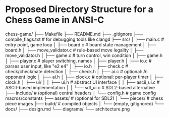 # Proposed Directory Structure for a Chess Game in ANSI-C

chess-game/
├── Makefile
├── README.md
├── .gitignore
├── compile_flags.txt                # for debugging tools like clangd
├── src/
│   ├── main.c                       # entry point, game loop
│   ├── board.c                      # board state management
│   ├── board.h
│   ├── move_validator.c            # rule-based move legality
│   ├── move_validator.h
│   ├── game.c                       # turn control, win condition
│   ├── game.h
│   ├── player.c                     # player switching, names
│   ├── player.h
│   ├── io.c                         # parses user input, like "e2 e4"
│   ├── io.h
│   ├── check.c                      # check/checkmate detection
│   ├── check.h
│   ├── ai.c                         # optional: AI opponent logic
│   ├── ai.h
│   ├── clock.c                      # optional: per-player timer
│   ├── clock.h
│   ├── ui/
│   │   ├── ui.h                     # abstract UI interface
│   │   ├── ascii_ui.c               # ASCII-based implementation
│   │   └── sdl_ui.c                 # SDL2-based alternative
├── include/                         # (optional) central headers
│   └── config.h                     # game config macros/constants
├── assets/                          # (optional for SDL2)
│   └── pieces/                      # chess piece images
├── build/                           # compiled objects
│   └── (empty, gitignored)
└── docs/
    ├── design.md
    └── diagrams/
        └── architecture.png
